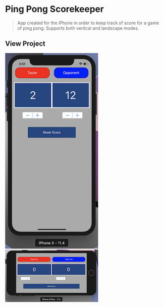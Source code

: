# Ping Pong Scorekeeper
> App created for the iPhone in order to keep track of score for a game of ping pong. Supports both veritcal and landscape modes.

## View Project
![Vertical View](images/verticalview.png) ![Horizontal View](images/horizontalview.png)
